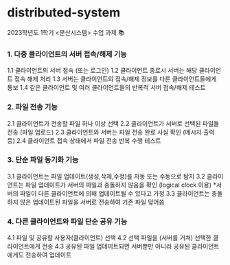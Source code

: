 # distributed-system

2023학년도 1학기 <분산시스템> 수업 과제 📚

### 1. 다중 클라이언트의 서버 접속/해제 기능
  1.1 클라이언트의 서버 접속 (또는 로그인)
  1.2 클라이언트 종료시 서버는 해당 클라이언트 접속 해제 처리
  1.3 서버는 클라이언트의 접속/해제 정보를 다른 클라이언트들에게 통보
  1.4 같은 클라이언트 및 여러 클라이언트들의 반복적 서버 접속/해제 테스트
### 2. 파일 전송 기능
  2.1 클라이언트가 전송할 파일 하나 이상 선택
  2.2 클라이언트가 서버로 선택된 파일들 전송 (파일 업로드)
  2.3 클라이언트와 서버는 파일 전송 완료 사실 확인 (메시지 출력 등)
  2.4 클라이언트 접속 상태에서 파일 전송 반복 수행 테스트
### 3. 단순 파일 동기화 기능
  3.1 클라이언트는 파일 업데이트(생성,삭제,수정)를 자동 또는 수동으로 탐지
  3.2 클라이언트는 파일 업데이트가 서버의 파일과 충돌하지 않음을 확인 (logical clock 이용) *서버의 파일이 다른 클라이언트에 의해 업데이트될 수 있다고 가정
  3.3 클라이언트는 충돌하지 않은 업데이트된 파일을 서버로 전송하여 기존 파일 덮어씀
### 4. 다른 클라이언트와 파일 단순 공유 기능
  4.1 파일 및 공유할 사용자(클라이언트) 선택
  4.2 선택 파일을 (서버를 거쳐) 선택한 클라이언트에게 전송
  4.3 공유된 파일 업데이트되면 서버뿐만 아니라 공유된 클라이언트에게도 전송하여 업데이트
